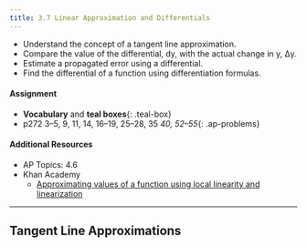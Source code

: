 ```yaml
---
title: 3.7 Linear Approximation and Differentials
---
```


- Understand the concept of a tangent line approximation.
- Compare the value of the differential, dy, with the actual change in y, Δy.
- Estimate a propagated error using a differential.
- Find the differential of a function using differentiation formulas.

#### Assignment

- **Vocabulary** and **teal boxes**{: .teal-box}
- p272 3–5, 9, 11, 14, 16–19, 25–28, 35 *40, 52–55*{: .ap-problems}

#### Additional Resources

- AP Topics: 4.6
- Khan Academy
  - [Approximating values of a function using local linearity and linearization](https://www.khanacademy.org/math/ap-calculus-ab/ab-diff-contextual-applications-new/ab-4-6/v/local-linearization-intro)

---

## Tangent Line Approximations

